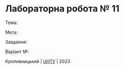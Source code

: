 ﻿# Лабораторна робота № 11

Тема:

Мета:

Завдання: 

Варіант №: 


Кропивницький | <a href="http://www.kntu.kr.ua/">ЦНТУ</a> | 2023

